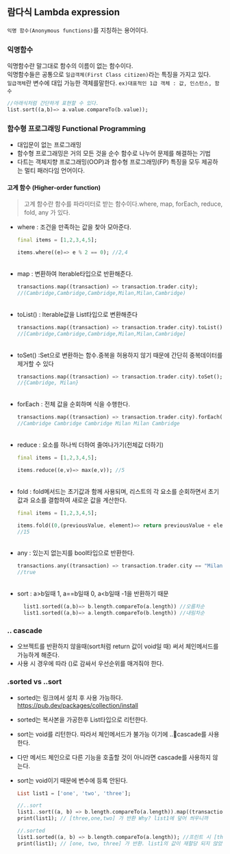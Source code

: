 ## 람다식 Lambda expression
`익명 함수(Anonymous functions)`를 지칭하는 용어이다.

### 익명함수
익명함수란 말그대로 함수의 이름이 없는 함수이다. <br/>
익명함수들은 공통으로 `일급객체(First Class citizen)`라는 특징을 가지고 있다. <br/>
`일급객체`란 변수에 대입 가능한 객체를말한다. `ex)대표적인 1급 객체 : 값, 인스턴스, 함수`

```dart
//아래식처럼 간단하게 표현할 수 있다.
list.sort((a,b)=> a.value.compareTo(b.value));
```
### 함수형 프로그래밍 Functional Programming
- 대입문이 없는 프로그래밍
- 함수형 프로그래밍은 거의 모든 것을 순수 함수로 나누어 문제를 해결하는 기법
- 다트는 객체지향 프로그래밍(OOP)과 함수형 프로그래밍(FP) 특징을 모두 제공하는 멀티 패러다임 언어이다.

#### 고계 함수 (Higher-order function)
> 고계 함수란 함수를 파라미터로 받는 함수이다.where, map, forEach, reduce, fold, any 가 있다. 

- where : 조건을 만족하는 값을 찾아 모아준다.
  ```dart
  final items = [1,2,3,4,5];

  items.where((e)=> e % 2 == 0); //2,4
  ```
  <br/>
- map : 변환하여 Iterable타입으로 반환해준다.
  ```dart
  transactions.map((transaction) => transaction.trader.city);
  //(Cambridge,Cambridge,Cambridge,Milan,Milan,Cambridge)
  ```
  <br/>
- toList() : Iterable값을 List타입으로 변환해준다
  ```dart
  transactions.map((transaction) => transaction.trader.city).toList();
  //[Cambridge,Cambridge,Cambridge,Milan,Milan,Cambridge]
  ```
  <br/>
- toSet() :Set으로 변환하는 함수.중복을 허용하지 않기 때문에 간단히 중복데이터를 제거할 수 있다
  ```dart
  transactions.map((transaction) => transaction.trader.city).toSet();
  //{Cambridge, Milan}
  ```
  <br/>
- forEach : 전체 값을 순회하며 식을 수행한다.
  ```dart
  transactions.map((transaction) => transaction.trader.city).forEach(print);
  //Cambridge Cambridge Cambridge Milan Milan Cambridge
  ```
  <br/>
- reduce : 요소를 하나씩 더하여 줄여나가기(전체값 더하기)
  ```dart
  final items = [1,2,3,4,5];

  items.reduce((e,v)=> max(e,v)); //5
  ```
  <br/>
- fold : fold메서드는 초기값과 함께 사용되며, 리스트의 각 요소를 순회하면서 초기값과 요소를 결합하여 새로운 값을 계산한다.
  ```dart
  final items = [1,2,3,4,5];

  items.fold((0,(previousValue, element)=> return previousValue + element);
  //15
  ```
  <br/>
- any : 있는지 없는지를 bool타입으로 반환한다. 
  ```dart
  transactions.any((transaction) => transaction.trader.city == "Milan");
  //true
  ```
  <br/>
- sort : a>b일때 1, a==b일때 0, a<b일때 -1을 반환하기 때문
  ```dart
    list1.sorted((a,b)=> b.length.compareTo(a.length)) //오름차순
    list1.sorted((a,b)=> a.length.compareTo(b.length)) //내림차순
  ```
### .. cascade 
- 오브젝트를 반환하지 않을때(sort처럼 return 값이 void일 때) 써서 체인메서드를 가능하게 해준다.
- 사용 시 경우에 따라 ()로 감싸서 우선순위를 매겨줘야 한다.
  
### .sorted vs ..sort
- sorted는 링크에서 설치 후 사용 가능하다.
https://pub.dev/packages/collection/install

- sorted는 복사본을 가공한후 List타입으로 리턴한다.
- sort는 void를 리턴한다. 따라서 체인메서드가 불가능 이기에 ..cascade를 사용한다.
- 다만 메서드 체인으로 다른 기능을 호출할 것이 아니라면 cascade를 사용하지 않는다.
- sort는 void이기 때문에 변수에 등록 안된다.
  ```dart
  List list1 = ['one', 'two', 'three'];
  
  //..sort
  list1..sort((a, b) => b.length.compareTo(a.length)).map((transaction) => transaction.trader.name);
  print(list1); // [three,one,two] 가 반환 Why? list1에 덮어 씌우니까
  ```
  ```dart
  //.sorted
  list1.sorted((a, b) => b.length.compareTo(a.length)); //프린트 시 [three, one, two] 반환
  print(list1); // [one, two, three] 가 반환. list1의 값이 재할당 되지 않았다. Why? list1을 복사해서 가공하니까
```
